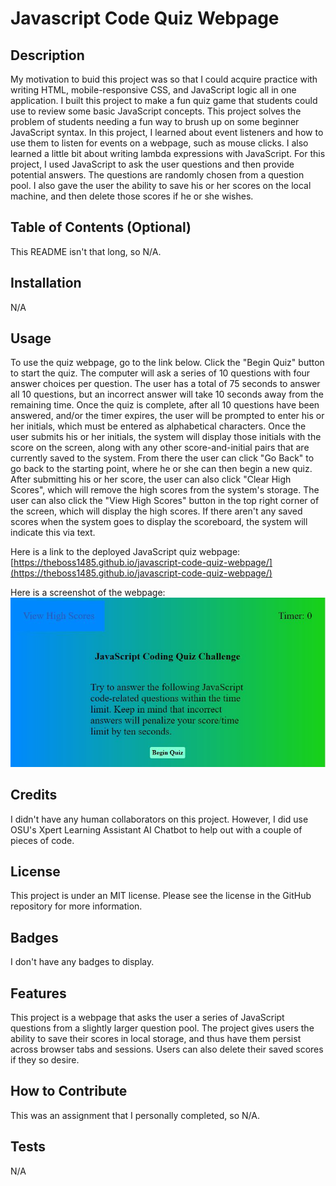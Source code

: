 # Javascript Code Quiz Webpage

## Description

My motivation to buid this project was so that I could acquire practice with writing HTML, mobile-responsive CSS, and JavaScript logic all in one application.  I built this project to make a fun quiz game that students could use to review some basic JavaScript concepts.  This project solves the problem of students needing a fun way to brush up on some beginner JavaScript syntax.  In this project, I learned about event listeners and how to use them to listen for events on a webpage, such as mouse clicks.  I also learned a little bit about writing lambda expressions with JavaScript.  For this project, I used JavaScript to ask the user questions and then provide potential answers.  The questions are randomly chosen from a question pool.  I also gave the user the ability to save his or her scores on the local machine, and then delete those scores if he or she wishes.

## Table of Contents (Optional)

This README isn't that long, so N/A.

## Installation

N/A

## Usage

To use the quiz webpage, go to the link below.  Click the "Begin Quiz" button to start the quiz.  The computer will ask a series of 10 questions with four answer choices per question.  The user has a total of 75 seconds to answer all 10 questions, but an incorrect answer will take 10 seconds away from the remaining time.  Once the quiz is complete, after all 10 questions have been answered, and/or the timer expires, the user will be prompted to enter his or her initials, which must be entered as alphabetical characters.  Once the user submits his or her initials, the system will display those initials with the score on the screen, along with any other score-and-initial pairs that are currently saved to the system.  From there the user can click "Go Back" to go back to the starting point, where he or she can then begin a new quiz.   After submitting his or her score, the user can also click "Clear High Scores", which will remove the high scores from the system's storage.  The user can also click the "View High Scores" button in the top right corner of the screen, which will display the high scores.  If there aren't any saved scores when the system goes to display the scoreboard, the system will indicate this via text.

Here is a link to the deployed JavaScript quiz webpage: [https://theboss1485.github.io/javascript-code-quiz-webpage/](https://theboss1485.github.io/javascript-code-quiz-webpage/)

Here is a screenshot of the webpage: ![A screenshot of the JavaScript quiz webpage](./assets/images/webpage-screenshot.JPG)

## Credits

I didn't have any human collaborators on this project.  However, I did use OSU's Xpert Learning Assistant AI Chatbot to help out with a couple of pieces of code.

## License

This project is under an MIT license.  Please see the license in the GitHub repository for more information.

## Badges

I don't have any badges to display.

## Features

This project is a webpage that asks the user a series of JavaScript questions from a slightly larger question pool.  The project gives users the ability to save their scores in local storage, and thus have them persist across browser tabs and sessions.  Users can also delete their saved scores if they so desire.

## How to Contribute

This was an assignment that I personally completed, so N/A.

## Tests

N/A